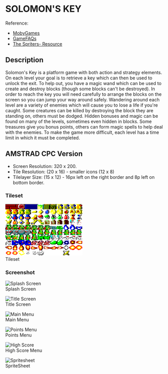 # SOLOMON'S KEY

Reference:
 * [MobyGames](https://www.mobygames.com/game/13104/solomons-key/)
 * [GameFAQs](https://gamefaqs.gamespot.com/cpc/941044-solomons-key)
 * [The Spriters-
  Resource](https://www.spriters-resource.com/amstrad_cpc/solomonskey/sheet/110361/)

## Description

Solomon's Key is a platform game with both action and strategy elements. On each level your goal is to retrieve a key which can then be used to unlock the exit. To help out, you have a magic wand which can be used to create and destroy blocks (though some blocks can't be destroyed). In order to reach the key you will need carefully to arrange the blocks on the screen so you can jump your way around safely. Wandering around each level are a variety of enemies which will cause you to lose a life if you're caught. Some creatures can be killed by destroying the block they are standing on, others must be dodged. Hidden bonuses and magic can be found on many of the levels, sometimes even hidden in blocks. Some treasures give you bonus points, others can form magic spells to help deal with the enemies. To make the game more difficult, each level has a time limit in which it must be completed.

## AMSTRAD CPC Version

 * Screen Resolution: 320 x 200.    
 * Tile Resolution: (20 x 16) - smaller icons (12 x 8)    
 * Tilelayer Size: (15 x 12) - 16px left on the right border and 8p left on bottom border.

### Tileset

![Tileset](./Amstrad%20CPC/solomonskey-cpc-tileset.png)   
Tileset

### Screenshot

![Splash Screen](https://cdn.mobygames.com/screenshots/1008766-solomons-key-amstrad-cpc-loading-screen.png)   
Splash Screen

![Title Screen](https://cdn.mobygames.com/screenshots/1009386-solomons-key-amstrad-cpc-title-screen.png)   
Title Screen

![Main Menu](https://cdn.mobygames.com/screenshots/1009668-solomons-key-amstrad-cpc-the-main-menu.png)   
Main Menu

![Points Menu](https://gamefaqs.gamespot.com/a/screen/full/3/4/0/3751340.jpg)   
Points Menu

![High Score](https://gamefaqs.gamespot.com/a/screen/full/3/4/3/3751343.jpg)   
High Score Menu

![Spritesheet](https://www.spriters-resource.com/resources/sheets/107/110361.png?updated=1540685026)   
SpriteSheet